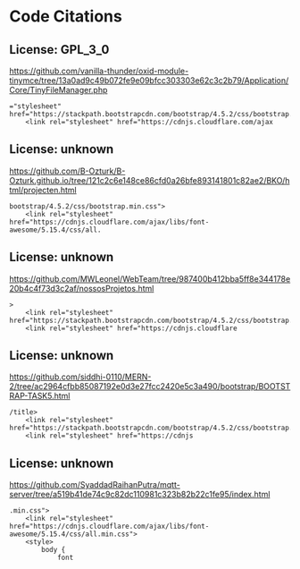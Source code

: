 # Code Citations

## License: GPL_3_0
https://github.com/vanilla-thunder/oxid-module-tinymce/tree/13a0ad9c49b072fe9e09bfcc303303e62c3c2b79/Application/Core/TinyFileManager.php

```
="stylesheet" href="https://stackpath.bootstrapcdn.com/bootstrap/4.5.2/css/bootstrap.min.css">
    <link rel="stylesheet" href="https://cdnjs.cloudflare.com/ajax
```


## License: unknown
https://github.com/B-Ozturk/B-Ozturk.github.io/tree/121c2c6e148ce86cfd0a26bfe893141801c82ae2/BKO/html/projecten.html

```
bootstrap/4.5.2/css/bootstrap.min.css">
    <link rel="stylesheet" href="https://cdnjs.cloudflare.com/ajax/libs/font-awesome/5.15.4/css/all.
```


## License: unknown
https://github.com/MWLeonel/WebTeam/tree/987400b412bba5ff8e344178e20b4c4f73d3c2af/nossosProjetos.html

```
>
    <link rel="stylesheet" href="https://stackpath.bootstrapcdn.com/bootstrap/4.5.2/css/bootstrap.min.css">
    <link rel="stylesheet" href="https://cdnjs.cloudflare
```


## License: unknown
https://github.com/siddhi-0110/MERN-2/tree/ac2964cfbb85087192e0d3e27fcc2420e5c3a490/bootstrap/BOOTSTRAP-TASK5.html

```
/title>
    <link rel="stylesheet" href="https://stackpath.bootstrapcdn.com/bootstrap/4.5.2/css/bootstrap.min.css">
    <link rel="stylesheet" href="https://cdnjs
```


## License: unknown
https://github.com/SyaddadRaihanPutra/mqtt-server/tree/a519b41de74c9c82dc110981c323b82b22c1fe95/index.html

```
.min.css">
    <link rel="stylesheet" href="https://cdnjs.cloudflare.com/ajax/libs/font-awesome/5.15.4/css/all.min.css">
    <style>
        body {
            font
```

